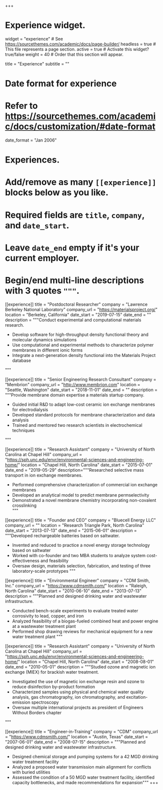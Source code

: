 +++
# Experience widget.
widget = "experience"  # See https://sourcethemes.com/academic/docs/page-builder/
headless = true  # This file represents a page section.
active = true  # Activate this widget? true/false
weight = 40  # Order that this section will appear.

title = "Experience"
subtitle = ""

# Date format for experience
#   Refer to https://sourcethemes.com/academic/docs/customization/#date-format
date_format = "Jan 2006"

# Experiences.
#   Add/remove as many `[[experience]]` blocks below as you like.
#   Required fields are `title`, `company`, and `date_start`.
#   Leave `date_end` empty if it's your current employer.
#   Begin/end multi-line descriptions with 3 quotes `"""`.
[[experience]]
  title = "Postdoctoral Researcher"
  company = "Lawrence Berkeley National Laboratory"
  company_url = "https://materialsproject.org/"
  location = "Berkeley, California"
  date_start = "2019-07-15"
  date_end = ""
  description = """Conduct experimental and computational materials research.
  
  * Develop software for high-throughput density functional theory and molecular dynamics simulations
  * Use computational and experimental methods to characterize polymer membranes in different ionic forms
  * Integrate a next-generation density functional into the Materials Project database

  """


[[experience]]
  title = "Senior Engineering Research Consultant"
  company = "Membrion"
  company_url = "http://www.membrion.com"
  location = "Seattle, Washington"
  date_start = "2018-11-01"
  date_end = ""
  description = """Provide membrane domain expertise a materials startup company.

  * Guided initial R&D to adapt low-cost ceramic ion exchange membranes for electrodialysis
  * Developed standard protocols for membrane characterization and data analysis
  * Trained and mentored two research scientists in electrochemical techniques

"""

[[experience]]
  title = "Research Assistant"
  company = "University of North Carolina at Chapel Hill"
  company_url = "https://sph.unc.edu/envr/environmental-sciences-and-engineering-home/"
  location = "Chapel Hill, North Carolina"
  date_start = "2015-07-01"
  date_end = "2019-05-29"
  description="""Researched selective mass transport in ion exchange membranes.
  
  * Performed comprehensive characterization of commercial ion exchange membranes
  * Developed an analytical model to predict membrane permselectivity
  * Demonstrated a novel membrane chemistry incorporating non-covalent crosslinking  
  """

[[experience]]
  title = "Founder and CEO"
  company = "Bluecell Energy LLC"
  company_url = ""
  location = "Research Triangle Park, North Carolina"
  date_start = "2013-07-13"
  date_end = "2015-06-01"
  description = """Developed rechargeable batteries based on saltwater.
  
  * Invented and reduced to practice a novel energy storage technology based on saltwater
  * Worked with co-founder and two MBA students to analyze system cost-effectiveness and feasibility
  * Oversaw design, materials selection, fabrication, and testing of three laboratory-scale prototypes
  """

[[experience]]
  title = "Environmental Engineer"
  company = "CDM Smith, Inc."
  company_url = "https://www.cdmsmith.com/"
  location = "Raleigh, North Carolina"
  date_start = "2010-06-10"
  date_end = "2013-07-13"
  description = """Planned and designed drinking water and wastewater infrastructure.
  
  * Conducted bench-scale experiments to evaluate treated water corrosivity to lead, copper, and iron
  * Analyzed feasibility of a biogas-fueled combined heat and power engine at a wastewater treatment plant
  * Performed shop drawing reviews for mechanical equipment for a new water treatment plant
  """

[[experience]]
  title = "Research Assistant"
  company = "University of North Carolina at Chapel Hill"
  company_url = "https://sph.unc.edu/envr/environmental-sciences-and-engineering-home/"
  location = "Chapel Hill, North Carolina"
  date_start = "2008-08-01"
  date_end = "2010-05-01"
  description = """Studied ozone and magnetic ion exchange (MIEX) for brackish water treatment.

  * Investigated the use of magnetic ion exchange resin and ozone to reduce disinfection by-product formation
  * Characterized samples using physical and chemical water quality analysis, gas chromatography, ion chromatography, and excitation-emission spectroscopy
  * Oversaw multiple international projects as president of Engineers Without Borders chapter

  """

[[experience]]
  title = "Engineer-in-Training"
  company = "CDM"
  company_url = "https://www.cdmsmith.com/"
  location = "Austin, Texas"
  date_start = "2007-06-01"
  date_end = "2008-07-15"
  description = """Planned and designed drinking water and wastewater infrastructure.
  
  * Designed chemical storage and pumping systems for a 42 MGD drinking water treatment facility
  * Analyzed a proposed water transmission main alignment for conflicts with buried utilities
  * Assessed the condition of a 50 MGD water treatment facility, identified capacity bottlenecks, and made recommendations for expansion"""
+++
